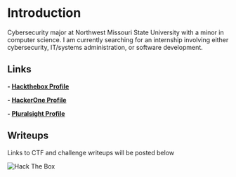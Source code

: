 # Introduction

Cybersecurity major at Northwest Missouri State University with a minor in computer science.  I am currently searching for an internship involving either cybersecurity, IT/systems administration, or software development.


## Links
**- [Hackthebox Profile](https://www.hackthebox.eu/profile/114142)**

**- [HackerOne Profile](https://hackerone.com/rollie)**

**- [Pluralsight Profile](https://app.pluralsight.com/profile/cole-houston)**


## Writeups

Links to CTF and challenge writeups will be posted below


![Hack The Box](https://www.hackthebox.eu/badge/image/114142)
